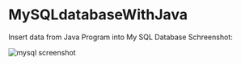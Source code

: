 # MySQLdatabaseWithJava
Insert data from Java Program into My SQL Database
Schreenshot:

![mysql screenshot](https://user-images.githubusercontent.com/27665205/69887069-52b7ca80-12a2-11ea-8a53-1a83e11369d7.JPG)

